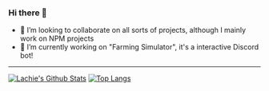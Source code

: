 ### Hi there 👋

- 👯 I’m looking to collaborate on all sorts of projects, although I mainly work on NPM projects
- 🔭 I’m currently working on "Farming Simulator", it's a interactive Discord bot!

---




[![Lachie's Github Stats](https://github-readme-stats.vercel.app/api?username=Lachie-Source&show_icons=true&theme=radical)](https://github.com/anuraghazra/github-readme-stats)
[![Top Langs](https://github-readme-stats.vercel.app/api/top-langs/?username=Lachie-Source&theme=radical)](https://github.com/anuraghazra/github-readme-stats)